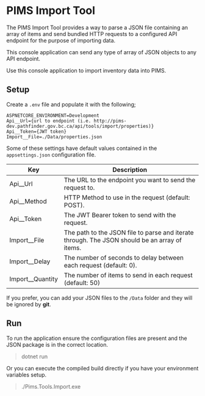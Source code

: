 # PIMS Import Tool

The PIMS Import Tool provides a way to parse a JSON file containing an array of items and send bundled HTTP requests to a configured API endpoint for the purpose of importing data.

This console application can send any type of array of JSON objects to any API endpoint.

Use this console application to import inventory data into PIMS.

## Setup

Create a `.env` file and populate it with the following;

```
ASPNETCORE_ENVIRONMENT=Development
Api__Url={url to endpoint (i.e. http://pims-dev.pathfinder.gov.bc.ca/api/tools/import/properties)}
Api__Token={JWT token}
Import__File=./Data/properties.json
```

Some of these settings have default values contained in the `appsettings.json` configuration file.

| Key                | Description                                                                               |
| ------------------ | ----------------------------------------------------------------------------------------- |
| Api\_\_Url         | The URL to the endpoint you want to send the request to.                                  |
| Api\_\_Method      | HTTP Method to use in the request (default: POST).                                        |
| Api\_\_Token       | The JWT Bearer token to send with the request.                                            |
| Import\_\_File     | The path to the JSON file to parse and iterate through. The JSON should be an array of items. |
| Import\_\_Delay    | The number of seconds to delay between each request (default: 0).                         |
| Import\_\_Quantity | The number of items to send in each request (default: 50)                                 |

If you prefer, you can add your JSON files to the `/Data` folder and they will be ignored by **git**.

## Run

To run the application ensure the configuration files are present and the JSON package is in the correct location.

> dotnet run

Or you can execute the compiled build directly if you have your environment variables setup.

> ./Pims.Tools.Import.exe

